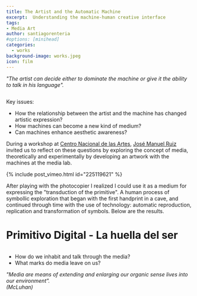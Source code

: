 ```yaml
---
title: The Artist and the Automatic Machine
excerpt:  Understanding the machine-human creative interface
tags:
- Media Art
author: santiagorenteria
#options: [minihead]
categories:
  - works
background-image: works.jpeg
icon: film
---
```


_"The artist can decide either to dominate the machine or give it the ability to talk in his language"._

<div class="12u"><span class="image fit"><img src="{{ site.baseurl }}/images/artmachine/artist_machine.jpg" alt="" /></span></div>

Key issues:

* How the relationship between the artist and the machine has changed artistic expression?
* How machines can become a new kind of medium?
* Can machines enhance aesthetic awareness?

During a workshop at <a href="http://cmm.cenart.gob.mx/">Centro Nacional de las Artes</a>, <a href="http://josemanuelruiz.net/">José Manuel Ruiz</a> invited us to reflect on these questions by exploring the concept of media, theoretically and experimentally by developing an artwork with the machines at the media lab.

{% include post_vimeo.html id="225119621" %}

After playing with the photocopier I realized I could use it as a medium for expressing the "transduction of the primitive". A human process of symbollic exploration that began with the first handprint in a cave, and continued through time with the use of technology: automatic reproduction, replication and transformation of symbols. Below are the results.

# Primitivo Digital - La huella del ser

<div class="8u"><span class="image fit"><img src="{{ site.baseurl }}/images/artmachine/art_hand.gif" alt="" /></span></div>

* How do we inhabit and talk through the media?
* What marks do media leave on us?

_"Media are means of extending and enlarging our organic sense lives into our environment"._
<br>_(McLuhan)_
